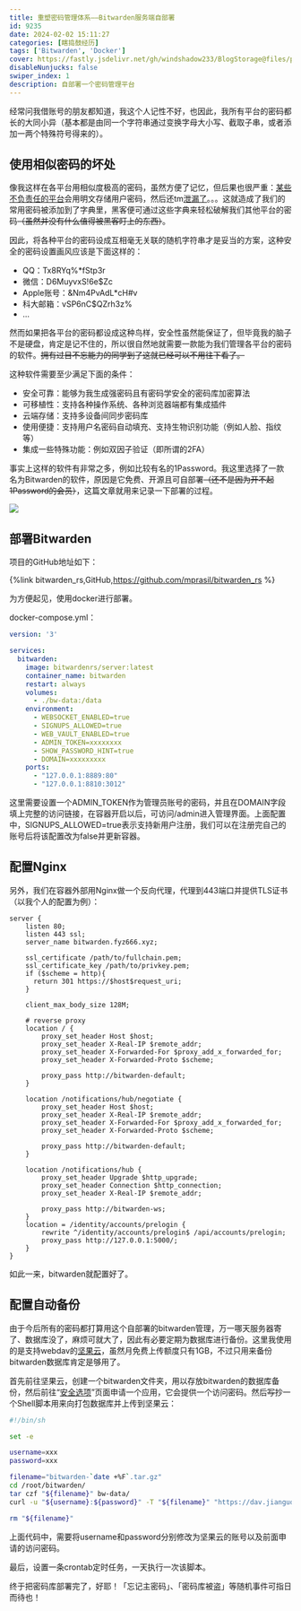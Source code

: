 ```yaml
---
title: 重塑密码管理体系——Bitwarden服务端自部署
id: 9235
date: 2024-02-02 15:11:27
categories: [瞎捣鼓经历]
tags: ['Bitwarden', 'Docker']
cover: https://fastly.jsdelivr.net/gh/windshadow233/BlogStorage@files/png/3544de41b963dcab61e6a72495d90a80.png
disableNunjucks: false
swiper_index: 1
description: 自部署一个密码管理平台
---
```


经常问我借账号的朋友都知道，我这个人记性不好，也因此，我所有平台的密码都长的大同小异（基本都是由同一个字符串通过变换字母大小写、截取子串，或者添加一两个特殊符号得来的）。

## 使用相似密码的坏处


像我这样在各平台用相似度极高的密码，虽然方便了记忆，但后果也很严重：[某些不负责任的平台<i class="iconfont icon-csdn"></i>](https://www.csdn.net/)会用明文存储用户密码，然后还tm[泄漏了](https://zh.wikipedia.org/wiki/2011%E5%B9%B4%E4%B8%AD%E5%9B%BD%E7%BD%91%E7%AB%99%E7%94%A8%E6%88%B7%E4%BF%A1%E6%81%AF%E6%B3%84%E9%9C%B2%E4%BA%8B%E4%BB%B6)。。。这就造成了我们的常用密码被添加到了字典里，黑客便可通过这些字典来轻松破解我们其他平台的密码<s>（虽然并没有什么值得被黑客盯上的东西）</s>。


因此，将各种平台的密码设成互相毫无关联的随机字符串才是妥当的方案，这种安全的密码设置画风应该是下面这样的：


- QQ：Tx8RYq%\*fStp3r
- 微信：D6MuyvxS!6e$Zc
- Apple账号：&Nm4PvAdL\*cH#v
- 科大邮箱：vSP6nC$QZrh3z%
- ...

然而如果把各平台的密码都设成这种鸟样，安全性虽然能保证了，但毕竟我的脑子不是硬盘，肯定是记不住的，所以很自然地就需要一款能为我们管理各平台的密码的软件。~~拥有过目不忘能力的同学到了这就已经可以不用往下看了。~~


这种软件需要至少满足下面的条件：


- 安全可靠：能够为我生成强密码且有密码学安全的密码库加密算法
- 可移植性：支持各种操作系统、各种浏览器端都有集成插件
- 云端存储：支持多设备间同步密码库
- 使用便捷：支持用户名密码自动填充、支持生物识别功能（例如人脸、指纹等）
- 集成一些特殊功能：例如双因子验证（即所谓的2FA）

事实上这样的软件有非常之多，例如比较有名的1Password。我这里选择了一款名为Bitwarden的软件，原因是它免费、开源且可自部署<s>（还不是因为开不起1Password的会员）</s>，这篇文章就用来记录一下部署的过程。

![](https://fastly.jsdelivr.net/gh/windshadow233/BlogStorage@files/png/3544de41b963dcab61e6a72495d90a80.png)
## 部署Bitwarden

项目的GitHub地址如下：

{%link bitwarden_rs,GitHub,https://github.com/mprasil/bitwarden_rs %}


为方便起见，使用docker进行部署。


docker-compose.yml：

```yaml
version: '3'

services:
  bitwarden:
    image: bitwardenrs/server:latest
    container_name: bitwarden
    restart: always
    volumes:
      - ./bw-data:/data
    environment:
      - WEBSOCKET_ENABLED=true
      - SIGNUPS_ALLOWED=true
      - WEB_VAULT_ENABLED=true
      - ADMIN_TOKEN=xxxxxxxx
      - SHOW_PASSWORD_HINT=true
      - DOMAIN=xxxxxxxxx
    ports:
      - "127.0.0.1:8889:80"
      - "127.0.0.1:8810:3012"
```

这里需要设置一个ADMIN_TOKEN作为管理员账号的密码，并且在DOMAIN字段填上完整的访问链接，在容器开启以后，可访问/admin进入管理界面。上面配置中，SIGNUPS_ALLOWED=true表示支持新用户注册，我们可以在注册完自己的账号后将该配置改为false并更新容器。


## 配置Nginx


另外，我们在容器外部用Nginx做一个反向代理，代理到443端口并提供TLS证书（以我个人的配置为例）：

```nginx
server {
    listen 80;
    listen 443 ssl;
    server_name bitwarden.fyz666.xyz;

    ssl_certificate /path/to/fullchain.pem;
    ssl_certificate_key /path/to/privkey.pem;
    if ($scheme = http){
      return 301 https://$host$request_uri;
    }

    client_max_body_size 128M;

    # reverse proxy
    location / {
        proxy_set_header Host $host;
        proxy_set_header X-Real-IP $remote_addr;
        proxy_set_header X-Forwarded-For $proxy_add_x_forwarded_for;
        proxy_set_header X-Forwarded-Proto $scheme;

        proxy_pass http://bitwarden-default;
    }

    location /notifications/hub/negotiate {
        proxy_set_header Host $host;
        proxy_set_header X-Real-IP $remote_addr;
        proxy_set_header X-Forwarded-For $proxy_add_x_forwarded_for;
        proxy_set_header X-Forwarded-Proto $scheme;

        proxy_pass http://bitwarden-default;
    }

    location /notifications/hub {
        proxy_set_header Upgrade $http_upgrade;
        proxy_set_header Connection $http_connection;
        proxy_set_header X-Real-IP $remote_addr;

        proxy_pass http://bitwarden-ws;
    }
    location = /identity/accounts/prelogin {
    	rewrite ^/identity/accounts/prelogin$ /api/accounts/prelogin;
    	proxy_pass http://127.0.0.1:5000/;
    }
}
```

如此一来，bitwarden就配置好了。


## 配置自动备份


由于今后所有的密码都打算用这个自部署的bitwarden管理，万一哪天服务器寄了、数据库没了，麻烦可就大了，因此有必要定期为数据库进行备份。这里我使用的是支持webdav的[坚果云](https://www.jianguoyun.com/)，虽然月免费上传额度只有1GB，不过只用来备份bitwarden数据库肯定是够用了。


首先前往坚果云，创建一个bitwarden文件夹，用以存放bitwarden的数据库备份，然后前往“[安全选项](https://www.jianguoyun.com/d/home#/safety)”页面申请一个应用，它会提供一个访问密码。然后<s>写</s>抄一个Shell脚本用来向打包数据库并上传到坚果云：

```bash
#!/bin/sh

set -e

username=xxx
password=xxx

filename="bitwarden-`date +%F`.tar.gz"
cd /root/bitwarden/
tar czf "${filename}" bw-data/
curl -u "${username}:${password}" -T "${filename}" "https://dav.jianguoyun.com/dav/bitwarden/"

rm "${filename}"
```

上面代码中，需要将username和password分别修改为坚果云的账号以及前面申请的访问密码。


最后，设置一条crontab定时任务，一天执行一次该脚本。


终于把密码库部署完了，好耶！「忘记主密码」、「密码库被盗」等随机事件可指日而待也！
